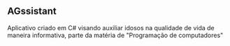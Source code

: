 ## AGssistant
Aplicativo criado em C# visando auxiliar idosos na qualidade de vida de maneira informativa, parte da matéria de "Programação de computadores"

